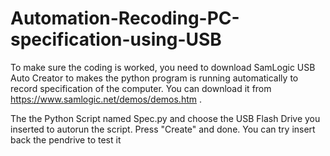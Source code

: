 # Automation-Recoding-PC-specification-using-USB

To make sure the coding is worked, you need to download SamLogic USB Auto Creator to makes the python program is running automatically to record specification of the computer. You can download it from https://www.samlogic.net/demos/demos.htm . 

The the Python Script named Spec.py and choose the USB Flash Drive you inserted to autorun the script.
Press "Create" and done. You can try insert back the pendrive to test it
